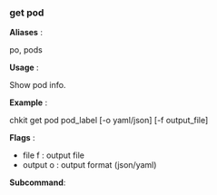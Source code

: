 
### get pod

**Aliases**   :

po, pods

**Usage**     :

Show pod info.

**Example**   :

chkit get pod pod_label [-o yaml/json] [-f output_file]

**Flags**     :

  + file f : output file
  + output o : output format (json/yaml)
  

**Subcommand**:

  

